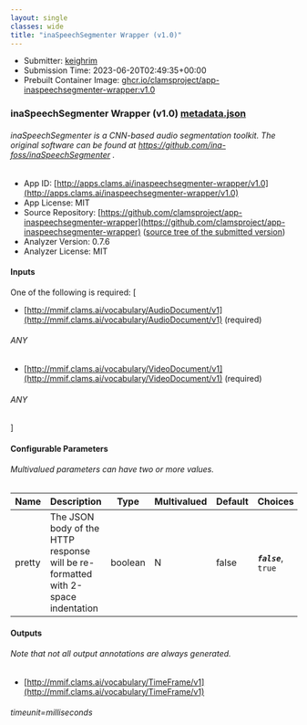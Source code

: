 ```yaml
---
layout: single
classes: wide
title: "inaSpeechSegmenter Wrapper (v1.0)"
---
```

* Submitter: [keighrim](https://github.com/keighrim)
* Submission Time: 2023-06-20T02:49:35+00:00
* Prebuilt Container Image: [ghcr.io/clamsproject/app-inaspeechsegmenter-wrapper:v1.0](https://github.com/clamsproject/app-inaspeechsegmenter-wrapper/pkgs/container/app-inaspeechsegmenter-wrapper/v1.0)


### inaSpeechSegmenter Wrapper (v1.0) [metadata.json](metadata.json)
###### inaSpeechSegmenter is a CNN-based audio segmentation toolkit. The original software can be found at https://github.com/ina-foss/inaSpeechSegmenter .

* App ID: [http://apps.clams.ai/inaspeechsegmenter-wrapper/v1.0](http://apps.clams.ai/inaspeechsegmenter-wrapper/v1.0)
* App License: MIT
* Source Repository: [https://github.com/clamsproject/app-inaspeechsegmenter-wrapper](https://github.com/clamsproject/app-inaspeechsegmenter-wrapper) ([source tree of the submitted version](https://github.com/clamsproject/app-inaspeechsegmenter-wrapper/tree/v1.0))
* Analyzer Version: 0.7.6
* Analyzer License: MIT


#### Inputs
One of the following is required: [
* [http://mmif.clams.ai/vocabulary/AudioDocument/v1](http://mmif.clams.ai/vocabulary/AudioDocument/v1) (required)
###### ANY
* [http://mmif.clams.ai/vocabulary/VideoDocument/v1](http://mmif.clams.ai/vocabulary/VideoDocument/v1) (required)
###### ANY
]


#### Configurable Parameters
###### Multivalued parameters can have two or more values.

|Name|Description|Type|Multivalued|Default|Choices|
|----|-----------|----|-----------|-------|-------|
|pretty|The JSON body of the HTTP response will be re-formatted with 2-space indentation|boolean|N|false|**_`false`_**, `true`|


#### Outputs
###### Note that not all output annotations are always generated.
* [http://mmif.clams.ai/vocabulary/TimeFrame/v1](http://mmif.clams.ai/vocabulary/TimeFrame/v1) 
###### timeunit=milliseconds
